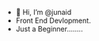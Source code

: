 - 👋 Hi, I’m @junaid
- Front End Devlopment.
- Just a Beginner........

<!---
junaidgamer/junaidgamer is a ✨ special ✨ repository because its `README.md` (this file) appears on your GitHub profile.
You can click the Preview link to take a look at your changes.
--->
